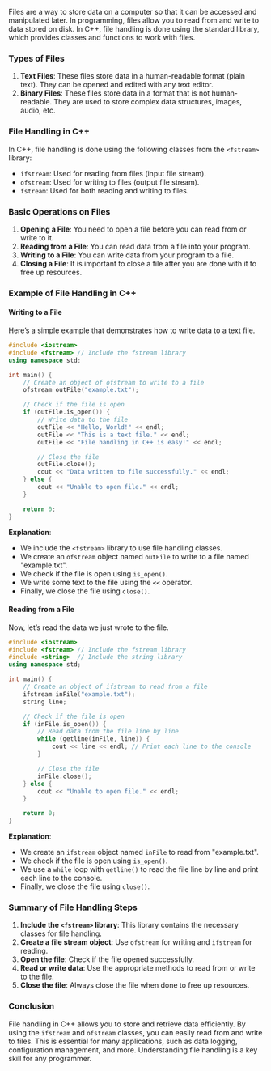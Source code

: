 Files are a way to store data on a computer so that it can be accessed and manipulated later. In programming, files allow you to read from and write to data stored on disk. In C++, file handling is done using the standard library, which provides classes and functions to work with files.

### Types of Files
1. **Text Files**: These files store data in a human-readable format (plain text). They can be opened and edited with any text editor.
2. **Binary Files**: These files store data in a format that is not human-readable. They are used to store complex data structures, images, audio, etc.

### File Handling in C++
In C++, file handling is done using the following classes from the `<fstream>` library:
- `ifstream`: Used for reading from files (input file stream).
- `ofstream`: Used for writing to files (output file stream).
- `fstream`: Used for both reading and writing to files.

### Basic Operations on Files
1. **Opening a File**: You need to open a file before you can read from or write to it.
2. **Reading from a File**: You can read data from a file into your program.
3. **Writing to a File**: You can write data from your program to a file.
4. **Closing a File**: It is important to close a file after you are done with it to free up resources.

### Example of File Handling in C++

#### Writing to a File
Here’s a simple example that demonstrates how to write data to a text file.

```cpp
#include <iostream>
#include <fstream> // Include the fstream library
using namespace std;

int main() {
    // Create an object of ofstream to write to a file
    ofstream outFile("example.txt");

    // Check if the file is open
    if (outFile.is_open()) {
        // Write data to the file
        outFile << "Hello, World!" << endl;
        outFile << "This is a text file." << endl;
        outFile << "File handling in C++ is easy!" << endl;

        // Close the file
        outFile.close();
        cout << "Data written to file successfully." << endl;
    } else {
        cout << "Unable to open file." << endl;
    }

    return 0;
}
```

**Explanation**:
- We include the `<fstream>` library to use file handling classes.
- We create an `ofstream` object named `outFile` to write to a file named "example.txt".
- We check if the file is open using `is_open()`.
- We write some text to the file using the `<<` operator.
- Finally, we close the file using `close()`.

#### Reading from a File
Now, let’s read the data we just wrote to the file.

```cpp
#include <iostream>
#include <fstream> // Include the fstream library
#include <string>  // Include the string library
using namespace std;

int main() {
    // Create an object of ifstream to read from a file
    ifstream inFile("example.txt");
    string line;

    // Check if the file is open
    if (inFile.is_open()) {
        // Read data from the file line by line
        while (getline(inFile, line)) {
            cout << line << endl; // Print each line to the console
        }

        // Close the file
        inFile.close();
    } else {
        cout << "Unable to open file." << endl;
    }

    return 0;
}
```

**Explanation**:
- We create an `ifstream` object named `inFile` to read from "example.txt".
- We check if the file is open using `is_open()`.
- We use a `while` loop with `getline()` to read the file line by line and print each line to the console.
- Finally, we close the file using `close()`.

### Summary of File Handling Steps
1. **Include the `<fstream>` library**: This library contains the necessary classes for file handling.
2. **Create a file stream object**: Use `ofstream` for writing and `ifstream` for reading.
3. **Open the file**: Check if the file opened successfully.
4. **Read or write data**: Use the appropriate methods to read from or write to the file.
5. **Close the file**: Always close the file when done to free up resources.

### Conclusion
File handling in C++ allows you to store and retrieve data efficiently. By using the `ifstream` and `ofstream` classes, you can easily read from and write to files. This is essential for many applications, such as data logging, configuration management, and more. Understanding file handling is a key skill for any programmer.